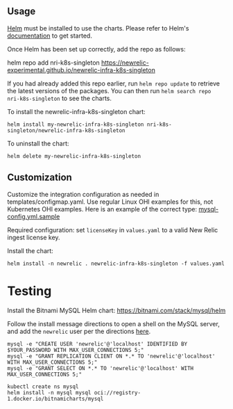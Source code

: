 ## Usage

[Helm](https://helm.sh) must be installed to use the charts.  Please refer to
Helm's [documentation](https://helm.sh/docs) to get started.

Once Helm has been set up correctly, add the repo as follows:

  helm repo add nri-k8s-singleton https://newrelic-experimental.github.io/newrelic-infra-k8s-singleton

If you had already added this repo earlier, run `helm repo update` to retrieve
the latest versions of the packages.  You can then run `helm search repo
nri-k8s-singleton` to see the charts.

To install the newrelic-infra-k8s-singleton chart:

    helm install my-newrelic-infra-k8s-singleton nri-k8s-singleton/newrelic-infra-k8s-singleton

To uninstall the chart:

    helm delete my-newrelic-infra-k8s-singleton

## Customization

Customize the integration configuration as needed in templates/configmap.yaml. Use regular Linux OHI examples for this, not Kubernetes OHI examples. Here is an example of the correct type: [mysql-config.yml.sample](https://github.com/newrelic/nri-mysql/blob/master/mysql-config.yml.sample)

Required configuration: set `licenseKey` in `values.yaml` to a valid New Relic ingest license key.

Install the chart:

```
helm install -n newrelic . newrelic-infra-k8s-singleton -f values.yaml
```

# Testing

Install the Bitnami MySQL Helm chart: https://bitnami.com/stack/mysql/helm

Follow the install message directions to open a shell on the MySQL server, and add the `newrelic` user per the directions [here](https://docs.newrelic.com/install/mysql/#enable-your-mysql-server-3).

```
mysql -e "CREATE USER 'newrelic'@'localhost' IDENTIFIED BY $YOUR_PASSWORD WITH MAX_USER_CONNECTIONS 5;"
mysql -e "GRANT REPLICATION CLIENT ON *.* TO 'newrelic'@'localhost' WITH MAX_USER_CONNECTIONS 5;"
mysql -e "GRANT SELECT ON *.* TO 'newrelic'@'localhost' WITH MAX_USER_CONNECTIONS 5;"
```

```
kubectl create ns mysql
helm install -n mysql mysql oci://registry-1.docker.io/bitnamicharts/mysql
```
